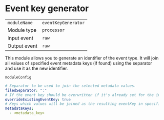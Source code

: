 # Event key generator

|                |                     |
|----------------|---------------------|
| `moduleName`   | `eventKeyGenerator` |
| Module type    | `processor`         |
| Input event    | `raw`               |
| Output event   | `raw`               |

This module allows you to generate an identifier of the event type.
It will join all values of specified event metadata keys (if found) using the separator
and use it as the new identifier.

`moduleConfig`
```yaml
# Separator to be used to join the selected metadata values.
filedSeparator: ":"
# If the event key should be overwritten if it's already set for the input event.
overrideExistingEventKey: true
# Keys which values will be joined as the resulting eventKey in specified order
metadataKeys:
  - <metadata_key>
```

